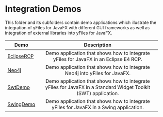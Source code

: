 
# Integration Demos
  

 This folder and its subfolders contain demo applications which illustrate the integration of yFiles for JavaFX with different GUI frameworks as well as integration of external libraries into yFiles for JavaFX.   

| Demo | Description |
|------|:-----------:|
|[EclipseRCP](../../src-eclipsercp\integration\eclipsercp\README.md)| Demo application that shows how to integrate yFiles for JavaFX in an Eclipse E4 RCP. |
|[Neo4j](../../src-neo4j\integration\neo4j\README.md)| Demo application that shows how to integrate Neo4j into yFiles for JavaFX. |
|[SwtDemo](../../src-swt\integration\swt\README.md)| Demo application that shows how to integrate yFiles for JavaFX in a Standard Widget Toolkit (SWT) application. |
|[SwingDemo](../../src\integration\swing\README.md)| Demo application that shows how to integrate yFiles for JavaFX in a Swing application. |
